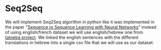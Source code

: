# Seq2Seq
We will implement Seq2Seq algorithm in python like it was implemented in the paper "[Sequence ro Sequence Learning with Neural Networks](https://papers.nips.cc/paper/5346-sequence-to-sequence-learning-with-neural-networks.pdf)"
instead of using english/french dataset we will use english/hebrew one from [tatoeba project](https://tatoeba.org/eng).
We linked the english sentences with the different translations in hebrew into a single csv file that we will use as our dataset.
<!-- Using the tmx files from http://opus.nlpl.eu/ of english/hebrew without OpenSubtitles duplications. -->
<!-- After quick data exploration we could see some of the translations are less than correct (probably data from OpenSubtitles that has alignment issue). -->
<!-- In order to deal with that we used an external translation library TextBlob that has translation api that uses google translate. -->
<!-- Than we manually checked and cleaned the sentences that was not being translated by the 3rd party API. -->
<!-- With the remaining sentences we checked their hebrew translation from the original dataset and the translation of the 3rd party API and checked the cosine similarity. If it was below 0.8 we removed the row. -->


